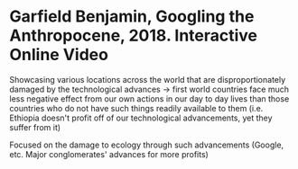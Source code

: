 # Garfield Benjamin, Googling the Anthropocene, 2018. Interactive Online Video

Showcasing various locations across the world that are disproportionately damaged by the technological advances
    -> first world countries face much less negative effect from our own actions in our day to day lives than those countries who do not have such things readily available to them (i.e. Ethiopia doesn't profit off of our technological advancements, yet they suffer from it)

Focused on the damage to ecology through such advancements (Google, etc. Major conglomerates' advances for more profits)